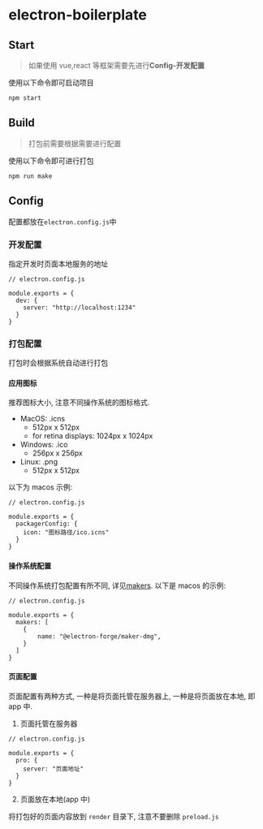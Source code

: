 # electron-boilerplate

## Start

> 如果使用 vue,react 等框架需要先进行**Config-开发配置**

使用以下命令即可启动项目

```
npm start
```

## Build

> 打包前需要根据需要进行配置

使用以下命令即可进行打包

```
npm run make
```

## Config

配置都放在`electron.config.js`中

### 开发配置

指定开发时页面本地服务的地址

```
// electron.config.js

module.exports = {
  dev: {
    server: "http://localhost:1234"
  }
}
```

### 打包配置

打包时会根据系统自动进行打包

#### 应用图标

推荐图标大小, 注意不同操作系统的图标格式.

- MacOS: .icns
  - 512px x 512px
  - for retina displays: 1024px x 1024px
- Windows: .ico
  - 256px x 256px
- Linux: .png
  - 512px x 512px

以下为 macos 示例:

```
// electron.config.js

module.exports = {
  packagerConfig: {
    icon: "图标路径/ico.icns"
  }
}
```

#### 操作系统配置

不同操作系统打包配置有所不同, 详见[makers](https://www.electronforge.io/config/makers). 以下是 macos 的示例:

```
// electron.config.js

module.exports = {
  makers: [
    {
        name: "@electron-forge/maker-dmg",
    }
  ]
}
```

#### 页面配置

页面配置有两种方式, 一种是将页面托管在服务器上, 一种是将页面放在本地, 即 app 中.

1. 页面托管在服务器

```
// electron.config.js

module.exports = {
  pro: {
    server: "页面地址"
  }
}
```

2. 页面放在本地(app 中)

将打包好的页面内容放到 `render` 目录下, 注意不要删除 `preload.js`
